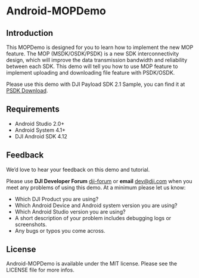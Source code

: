 # Android-MOPDemo

## Introduction

This MOPDemo is designed for you to learn how to implement the new MOP feature. The MOP (MSDK/OSDK/PSDK) is a new SDK interconnectivity design, which will improve the data transmission bandwidth and reliability between each SDK. This demo will tell you how to use MOP feature to implement uploading and downloading file feature with PSDK/OSDK. 

Please use this demo with DJI Payload SDK 2.1 Sample, you can find it at [PSDK Download](https://developer.dji.com/payload-sdk/downloads/).

## Requirements

 - Android Studio 2.0+
 - Android System 4.1+
 - DJI Android SDK 4.12

## Feedback

We’d love to hear your feedback on this demo and tutorial.

Please use **DJI Developer Forum** [dji-forum](https://forum.dji.com/forum-139-1.html?from=developer) or **email** [dev@dji.com](dev@dji.com) when you meet any problems of using this demo. At a minimum please let us know:

* Which DJI Product you are using?
* Which Android Device and Android system version you are using?
* Which Android Studio version you are using?
* A short description of your problem includes debugging logs or screenshots.
* Any bugs or typos you come across.

## License

Android-MOPDemo is available under the MIT license. Please see the LICENSE file for more infos.
